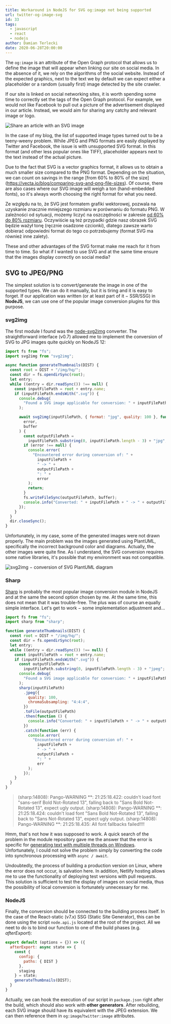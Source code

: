 ```yaml
---
title: Workaround in NodeJS for SVG og:image not being supported
url: twitter-og-image-svg
id: 33
tags:
  - javascript
  - react
  - nodejs
author: Damian Terlecki
date: 2020-06-28T20:00:00
---
```


The `og:image` is an attribute of the Open Graph protocol that allows us to define the image that will appear when linking our site on social media. In the absence of it, we rely on the algorithms of the social website. Instead of the expected graphics, next to the text we by default we can expect either a placeholder or a random (usually first) image detected by the site crawler.

If our site is linked on social networking sites, it is worth spending some time to correctly set the tags of the Open Graph protocol. For example, we would not like Facebook to pull out a picture of the advertisement displayed in our article. Instead, we would aim for sharing any catchy and relevant image or logo.

<img src="/img/hq/social-svg-share.svg" alt="Share an article with an SVG image" title="Share an article with an SVG image">


In the case of my blog, the list of supported image types turned out to be a teeny-weeny problem. While JPEG and PNG formats are easily displayed by Twitter and Facebook, the issue is with unsupported SVG format. In this format (and other less popular ones like TIFF), placeholder appears next to the text instead of the actual picture.

Due to the fact that SVG is a vector graphics format, it allows us to obtain a much smaller size compared to the PNG format. Depending on the situation, we can count on savings in the range [from 60% to 80% of the size] (https://vecta.io/blog/comparing-svg-and-png-file-sizes). Of course, there are also cases where our SVG image will weigh a ton (hand-embedded fonts), so it's always worth choosing the right format for what you need.

Ze względu na to, że SVG jest formatem grafiki wektorowej, pozwala na uzyskanie znacznie mniejszego rozmiaru w porównaniu do formatu PNG. W zależności od sytuacji, możemy liczyć na oszczędności w zakresie [od 60% do 80% rozmiaru](https://vecta.io/blog/comparing-svg-and-png-file-sizes). Oczywiście są też przypadki gdzie nasz obrazek SVG będzie ważył tonę (ręcznie osadzone czcionki), dlatego zawsze warto dobierać odpowiedni format do tego co potrzebujemy (format SVG ma również inne zalety).

These and other advantages of the SVG format make me reach for it from time to time. So what if I wanted to use SVG and at the same time ensure that the images display correctly on social media?

## SVG to JPEG/PNG

The simplest solution is to convert/generate the image in one of the supported types. We can do it manually, but it is tiring and it is easy to forget. If our application was written (or at least part of it − SSR/SSG) in **NodeJS**, we can use one of the popular image conversion plugins for this purpose.

### svg2img

The first module I found was the [node-svg2img](https://www.npmjs.com/package/svg2img) converter. The straightforward interface (v0.7) allowed me to implement the conversion of SVG to JPG images quite quickly on NodeJS 12:

```js
import fs from "fs";
import svg2img from "svg2img";

async function generateThumbnails(DIST) {
  const root = DIST + "/img/hq/";
  const dir = fs.opendirSync(root);
  let entry;
  while ((entry = dir.readSync()) !== null) {
    const inputFilePath = root + entry.name;
    if (inputFilePath.endsWith(".svg")) {
      console.debug(
        "Found a SVG image applicable for conversion: " + inputFilePath
      );

      await svg2img(inputFilePath, { format: "jpg", quality: 100 }, function (
        error,
        buffer
      ) {
        const outputFilePath =
          inputFilePath.substring(0, inputFilePath.length - 3) + "jpg";
        if (error !== null) {
          console.error(
            "Encountered error during conversion of: " +
              inputFilePath +
              " -> " +
              outputFilePath +
              ": " +
              error
          );
          return;
        }
        fs.writeFileSync(outputFilePath, buffer);
        console.info("Converted: " + inputFilePath + " -> " + outputFilePath);
      });
    }
  }
  dir.closeSync();
}
```

Unfortunately, in my case, some of the generated images were not drawn properly. The main problem was the images generated using PlantUML, specifically the incorrect background color and diagrams. Actually, the other images were quite fine. As I understand, the SVG conversion requires some native libraries, it's possible that my environment was not compatible.

<img src="/img/hq/svg2img-background-problems.jpg" alt="svg2img − conversion of SVG PlantUML diagram" title="svg2img − conversion of SVG PlantUML diagram">

### Sharp

[Sharp](https://www.npmjs.com/package/sharp) is probably the most popular image conversion module in NodeJS and at the same the second option chosen by me. At the same time, this does not mean that it was trouble-free. The plus was of course an equally simple interface. Let's get to work − some implementation adjustment and...

```javascript
import fs from "fs";
import sharp from "sharp";

function generateThumbnails(DIST) {
  const root = DIST + "/img/hq/";
  const dir = fs.opendirSync(root);
  let entry;
  while ((entry = dir.readSync()) !== null) {
    const inputFilePath = root + entry.name;
    if (inputFilePath.endsWith(".svg")) {
      const outputFilePath =
        inputFilePath.substring(0, inputFilePath.length - 3) + "jpeg";
      console.debug(
        "Found a SVG image applicable for conversion: " + inputFilePath
      );
      sharp(inputFilePath)
        .jpeg({
          quality: 100,
          chromaSubsampling: "4:4:4",
        })
        .toFile(outputFilePath)
        .then(function () {
          console.info("Converted: " + inputFilePath + " -> " + outputFilePath);
        })
        .catch(function (err) {
          console.error(
            "Encountered error during conversion of: " +
              inputFilePath +
              " -> " +
              outputFilePath +
              ": " +
              err
          );
        });
    }
  }
}
```

> (sharp:14808): Pango-WARNING **: 21:25:18.422: couldn't load font "sans-serif Bold Not-Rotated 13", falling back to "Sans Bold Not-Rotated 13", expect ugly output.
> (sharp:14808): Pango-WARNING **: 21:25:18.424: couldn't load font "Sans Bold Not-Rotated 13", falling back to "Sans Not-Rotated 13", expect ugly output.
> (sharp:14808): Pango-WARNING \*\*: 21:25:18.435: All font fallbacks failed!!!!

Hmm, that's not how it was supposed to work. A quick search of the problem in the module repository gave me the answer that the error is specific for [generating text with multiple threads on Windows](https://github.com/lovell/sharp/issues/1162). Unfortunately, I could not solve the problem simply by converting the code into synchronous processing with `async / await`.

Undoubtedly, the process of building a production version on Linux, where the error does not occur, is salvation here. In addition, Netlify hosting allows me to use the functionality of deploying test versions with pull requests. This solution is sufficient to test the display of images on social media, thus the possibility of local conversion is fortunately unnecessary for me.

### NodeJS

Finally, the conversion should be connected to the building process itself. In the case of the React-static (v7.x) SSG (Static Site Generator), this can be done using the script `node.api.js` located at the root of the project. All we neet to do is to bind our function to one of the build phases (e.g. *afterExport*):

```javascript
export default (options = {}) => ({
  afterExport: async state => {
    const {
      config: {
        paths: { DIST }
      },
      staging
    } = state;
    generateThumbnails(DIST);
  }
}
```

Actually, we can hook the execution of our script in `package.json` right after the build, which should also work with **other generators**.
After rebuilding, each SVG image should have its equivalent with the JPEG extension. We can then reference them in `og:image`/`twitter:image` attributes.
